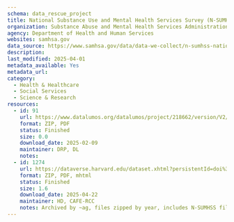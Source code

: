 ```yaml
---
schema: data_rescue_project 
title: National Substance Use and Mental Health Services Survey (N-SUMHSS)
organization: Substance Abuse and Mental Health Services Administration
agency: Department of Health and Human Services
websites: samhsa.gov
data_source: https://www.samhsa.gov/data/data-we-collect/n-sumhss-national-substance-use-and-mental-health-services-survey
description: 
last_modified: 2025-04-01
metadata_available: Yes
metadata_url: 
category:
  - Health & Healthcare 
  - Social Services 
  - Science & Research 
resources:
  - id: 91
    url: https://www.datalumos.org/datalumos/project/218662/version/V2/view
    format: ZIP, PDF
    status: Finished
    size: 0.0
    download_date: 2025-02-09
    maintainer: DRP, DL
    notes: 
  - id: 1274
    url: https://dataverse.harvard.edu/dataset.xhtml?persistentId=doi%3A10.7910%2FDVN%2FRWLDVJ
    format: ZIP, PDF, mhtml
    status: Finished
    size: 1.6
    download_date: 2025-04-22
    maintainer: HD, CAFE-RCC
    notes: Archived by ~ag, files zipped by year, includes N-SUMHSS files (2021 to 2023) but also N-MHSS files (2010 to 2020), N-SSATS files (1997-2020), and UFDS files (1997-1998).
---
```

